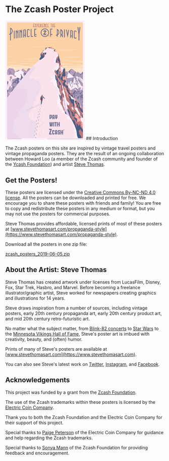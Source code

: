 # The Zcash Poster Project

<img src="image/zcash_pinnacle_of_privacy.jpg" width="50%"/>
## Introduction

The Zcash posters on this site are inspired by vintage travel posters and vintage propaganda posters. They are the result of an ongoing collaboration between Howard Loo (a member of the Zcash community and founder of the [Ycash Foundation](https://www.ycash.xyz)) and artist [Steve Thomas](https://www.stevethomasart.com).

## Get the Posters!

These posters are licensed under the [Creative Commons By-NC-ND 4.0 license](https://creativecommons.org/licenses/by-nc-nd/4.0/). All the posters can be downloaded and printed for free. We encourage you to share these posters with friends and family! You are free to copy and redistribute these posters in any medium or format, but you may not use the posters for commercial purposes.

Steve Thomas provides affordable, licensed prints of most of these posters at [www.stevethomasart.com/propaganda-style](https://www.stevethomasart.com/propaganda-style).

Download all the posters in one zip file:

[zcash_posters_2019-06-05.zip](pdf/zcash_posters_2019-06-05.zip)


## About the Artist: Steve Thomas

Steve Thomas has created artwork under licenses from LucasFilm, Disney, Fox, Star Trek, Hasbro, and Marvel. Before becoming a freelance illustrator/graphic artist, Steve worked for newspapers creating graphics and illustrations for 14 years.

Steve draws inspiration from a number of sources, including vintage posters, early 20th century propaganda art, early 20th century product art, and mid 20th century retro-futuristic art.

No matter what the subject matter, from [Blink-82 concerts](https://www.stevethomasart.com/concert-posters) to [Star Wars](https://www.stevethomasart.com/large-grid-c23zf) to the [Minnesota Vikings Hall of Fame](https://www.stevethomasart.com/mnvikings), Steve's poster art is imbued with creativity, beauty, and (often) humor.

Prints of many of Steve's posters are available at [www.stevethomasart.com](https://www.stevethomasart.com).

You can also see Steve's latest work on [Twitter](https://twitter.com/stevethomasart), [Instagram](https://instagram.com/stevethomasart), and [Facebook](https://www.facebook.com/SteveThomasArt).

## Acknowledgements

This project was funded by a grant from the [Zcash Foundation](https://www.zfnd.org).

The use of the Zcash trademarks within these posters is licensed by the [Electric Coin Company](https://electriccoin.co).

Thank you to both the Zcash Foundation and the Electric Coin Company for their support of this project.

Special thanks to [Paige Peterson](https://twitter.com/ioptio) of the Electric Coin Company for guidance and help regarding the Zcash trademarks.

Special thanks to [Sonya Mann](https://twitter.com/sonyaellenmann) of the Zcash Foundation for providing feedback and encouragement.
